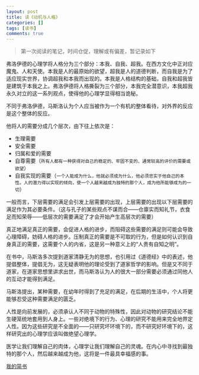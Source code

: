 ```yaml
---
layout: post
title: 读《动机与人格》
categories: []
tags: [读书]
comments: true
---
```


>第一次阅读的笔记，时间仓促，理解或有偏差，暂记录如下

弗洛伊德的心理学将人格分为三个部分：本我、自我、超我。在西方文化中正对应魔鬼、人和天使。本我是人的最原始的欲望，超我是人的道德判断，而自我是为了适应现实世界，协调超我和本我而出现的。本我是人格结构的基础，自我和超我皆是建筑于本我之上。弗洛伊德将人格撕裂为三个部分，本我完全潜意识，本我超我永久对立的这一系列观点，使得他的心理学显得相当诡秘。

不同于弗洛伊德，马斯洛认为个人应当被作为一个有机的整体看待，对外界的反应是这个整体的反应。
	
他将人的需要分成几个层次，由下往上依次是：
+ 生理需要
+ 安全需要
+ 归属和爱的需要
+ 自尊需要（`所有人都有一种获得对自己的稳定的、牢固不变的、通常较高的评价的需要或欲望`）
+ 自我实现的需要（`一个人能成为什么，他就必须成为什么，他必须忠实于他自己的本性。人的潜力得以实现的倾向，使一个人越来越成为独特的那个人，成为他所能够成为的一切`）

一般而言，下层需要的满足会引发上层需要的出现，上层需要的出现以下层需要的满足作为其必要条件。（这与孔子的某些观点不谋而合——仓廪实而知礼节，衣食足而知荣辱——低层次的需要满足了才会开始产生高层次的需要）

真正地满足真正的需要，会促进人格的进步，而阻碍这些需要的满足则可能会导致心理障碍，妨碍人格的进步。压制真正的需要是不可取的行为，但是如何认识到自身真正的需要，这需要个人的内省，这是另一种意义上的“人贵有自知之明”。

在书中，马斯洛多次提到道家清静无为的思想，也引用过《道德经》中的表述，他提倡整体，提倡无为，这无疑表明他的理论受到了道家哲学的影响。但是又不同于道家，在道家思想里讲求出世，而马斯洛认为人的很大一部分需要必须通过同他人的互动才能得到满足。

马斯洛提出，某种需要，在幼年时得到了充足的满足，在后期的生活中，个人将更能够忍受这种需要满足的匮乏。

人性是向前发展的，必须承认人不同于动物的特殊性，因此对动物的研究结论不能生硬笼统地套用到人身上。一些对绝境下的行为、心理的研究不能用来完全地界定人性。因为这些研究是不全面的——只研究坏环境下的，而不研究好环境下的，这样研究出的心理学应该叫做绝望心理学。


医学让我们理解自己的肉体，心理学让我们理解自己的灵魂。在内心中寻找到最独特的那个人，然后越来越成为他，这将是一件最具幸福感的事。


[我的简书](http://www.jianshu.com/p/6b0e3767b272)